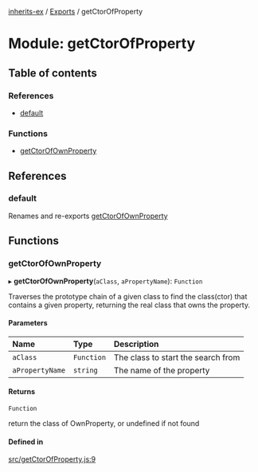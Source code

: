 [inherits-ex](../README.md) / [Exports](../modules.md) / getCtorOfProperty

# Module: getCtorOfProperty

## Table of contents

### References

- [default](getCtorOfProperty.md#default)

### Functions

- [getCtorOfOwnProperty](getCtorOfProperty.md#getctorofownproperty)

## References

### default

Renames and re-exports [getCtorOfOwnProperty](getCtorOfProperty.md#getctorofownproperty)

## Functions

### getCtorOfOwnProperty

▸ **getCtorOfOwnProperty**(`aClass`, `aPropertyName`): `Function`

Traverses the prototype chain of a given class to find the class(ctor) that contains a given property, returning the real class that owns the property.

#### Parameters

| Name | Type | Description |
| :------ | :------ | :------ |
| `aClass` | `Function` | The class to start the search from |
| `aPropertyName` | `string` | The name of the property |

#### Returns

`Function`

return the class of OwnProperty, or undefined if not found

#### Defined in

[src/getCtorOfProperty.js:9](https://github.com/snowyu/inherits-ex.js/blob/696e49c/src/getCtorOfProperty.js#L9)
